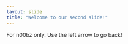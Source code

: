 ```yaml
---
layout: slide
title: "Welcome to our second slide!"
---
```

For n00bz only.
Use the left arrow to go back!
